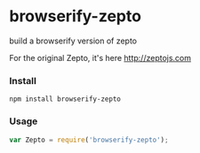 # browserify-zepto

build a browserify version of zepto

For the original Zepto, it's here http://zeptojs.com

### Install

```
npm install browserify-zepto
```

### Usage

```javascript
var Zepto = require('browserify-zepto');
```
